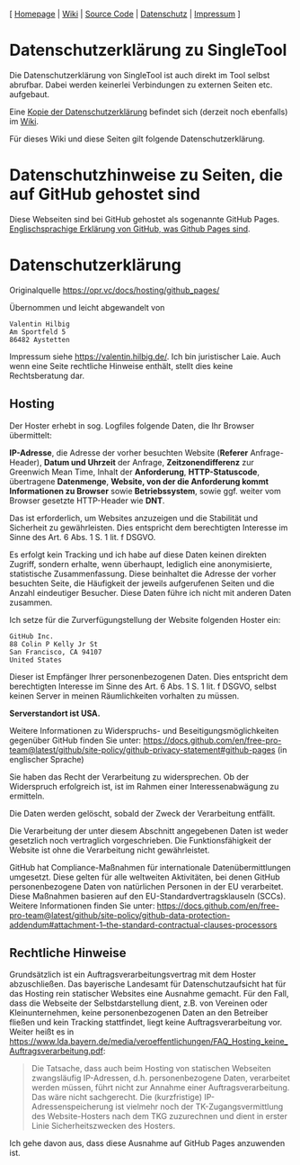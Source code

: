 \[ [Homepage](https://www.singletool.de/)
\| [Wiki](https://github.com/singletool/www/wiki)
\| [Source Code](https://github.com/singletool/android/)
\| [Datenschutz](dsgvo.md)
\| [Impressum](https://valentin.hilbig.de/)
\]

# Datenschutzerklärung zu SingleTool

Die Datenschutzerklärung von SingleTool ist auch direkt im Tool selbst abrufbar.
Dabei werden keinerlei Verbindungen zu externen Seiten etc. aufgebaut.

Eine [Kopie der Datenschutzerklärung](https://github.com/singletool/www/wiki/dsgvo) befindet sich (derzeit noch ebenfalls) im [Wiki](https://github.com/singletool/www/wiki).

Für dieses Wiki und diese Seiten gilt folgende Datenschutzerklärung.


# Datenschutzhinweise zu Seiten, die auf GitHub gehostet sind

Diese Webseiten sind bei GitHub gehostet als sogenannte GitHub Pages.
[Englischsprachige Erklärung von GitHub, was Github Pages sind](https://docs.github.com/en/pages/getting-started-with-github-pages/about-github-pages).

# Datenschutzerklärung

Originalquelle <https://opr.vc/docs/hosting/github_pages/>

Übernommen und leicht abgewandelt von

    Valentin Hilbig
    Am Sportfeld 5
    86482 Aystetten

Impressum siehe <https://valentin.hilbig.de/>.
Ich bin juristischer Laie.
Auch wenn eine Seite rechtliche Hinweise enthält, stellt dies keine Rechtsberatung dar.


## Hosting

Der Hoster erhebt in sog. Logfiles folgende Daten, die Ihr Browser übermittelt:

**IP-Adresse**,
die Adresse der vorher besuchten Website (**Referer** Anfrage-Header),
**Datum und Uhrzeit** der Anfrage,
**Zeitzonendifferenz** zur Greenwich Mean Time,
Inhalt der **Anforderung**,
**HTTP-Statuscode**,
übertragene **Datenmenge**,
**Website, von der die Anforderung kommt**
**Informationen zu Browser** sowie **Betriebssystem**,
sowie ggf. weiter vom Browser gesetzte HTTP-Header wie **DNT**.

Das ist erforderlich, um Websites anzuzeigen und die Stabilität und Sicherheit zu gewährleisten.
Dies entspricht dem berechtigten Interesse im Sinne des Art. 6 Abs. 1 S. 1 lit. f DSGVO.

Es erfolgt kein Tracking und ich habe auf diese Daten keinen direkten Zugriff, sondern erhalte, wenn überhaupt, lediglich eine anonymisierte, statistische Zusammenfassung.
Diese beinhaltet die Adresse der vorher besuchten Seite, die Häufigkeit der jeweils aufgerufenen Seiten und die Anzahl eindeutiger Besucher.
Diese Daten führe ich nicht mit anderen Daten zusammen.

Ich setze für die Zurverfügungstellung der Website folgenden Hoster ein:

    GitHub Inc.
    88 Colin P Kelly Jr St
    San Francisco, CA 94107
    United States

Dieser ist Empfänger Ihrer personenbezogenen Daten.
Dies entspricht dem berechtigten Interesse im Sinne des Art. 6 Abs. 1 S. 1 lit. f DSGVO,
selbst keinen Server in meinen Räumlichkeiten vorhalten zu müssen.

**Serverstandort ist USA.**

Weitere Informationen zu Widerspruchs- und Beseitigungsmöglichkeiten gegenüber GitHub finden Sie unter:
<https://docs.github.com/en/free-pro-team@latest/github/site-policy/github-privacy-statement#github-pages> (in englischer Sprache)

Sie haben das Recht der Verarbeitung zu widersprechen.
Ob der Widerspruch erfolgreich ist, ist im Rahmen einer Interessenabwägung zu ermitteln.

Die Daten werden gelöscht, sobald der Zweck der Verarbeitung entfällt.

Die Verarbeitung der unter diesem Abschnitt angegebenen Daten ist weder gesetzlich noch vertraglich vorgeschrieben.
Die Funktionsfähigkeit der Website ist ohne die Verarbeitung nicht gewährleistet.

GitHub hat Compliance-Maßnahmen für internationale Datenübermittlungen umgesetzt.
Diese gelten für alle weltweiten Aktivitäten, bei denen GitHub personenbezogene Daten von natürlichen Personen in der EU verarbeitet.
Diese Maßnahmen basieren auf den EU-Standardvertragsklauseln (SCCs).
Weitere Informationen finden Sie unter:
<https://docs.github.com/en/free-pro-team@latest/github/site-policy/github-data-protection-addendum#attachment-1–the-standard-contractual-clauses-processors>


## Rechtliche Hinweise

Grundsätzlich ist ein Auftragsverarbeitungsvertrag mit dem Hoster abzuschließen.
Das bayerische Landesamt für Datenschutzaufsicht hat für das Hosting rein statischer Websites eine Ausnahme gemacht.
Für den Fall, dass die Webseite der Selbstdarstellung dient, z.B. von Vereinen oder Kleinunternehmen, keine personenbezogenen Daten an den Betreiber fließen und kein Tracking stattfindet, liegt keine Auftragsverarbeitung vor.
Weiter heißt es in <https://www.lda.bayern.de/media/veroeffentlichungen/FAQ_Hosting_keine_Auftragsverarbeitung.pdf>:

> Die Tatsache, dass auch beim Hosting von statischen Webseiten zwangsläufig IP-Adressen, d.h. personenbezogene Daten, verarbeitet werden müssen, führt nicht zur Annahme einer Auftragsverarbeitung.
> Das wäre nicht sachgerecht.
> Die (kurzfristige) IP-Adressenspeicherung ist vielmehr noch der TK-Zugangsvermittlung des Website-Hosters nach dem TKG zuzurechnen und dient in erster Linie Sicherheitszwecken des Hosters.

Ich gehe davon aus, dass diese Ausnahme auf GitHub Pages anzuwenden ist.
